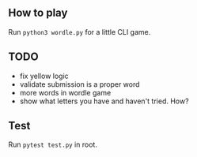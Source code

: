 ## How to play

Run `python3 wordle.py` for a little CLI game.

## TODO

* fix yellow logic
* validate submission is a proper word
* more words in wordle game
* show what letters you have and haven't tried. How?

## Test

Run `pytest test.py` in root.